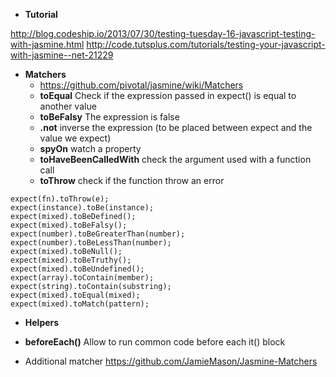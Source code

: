 * **Tutorial**

http://blog.codeship.io/2013/07/30/testing-tuesday-16-javascript-testing-with-jasmine.html
http://code.tutsplus.com/tutorials/testing-your-javascript-with-jasmine--net-21229

* **Matchers**  
  * https://github.com/pivotal/jasmine/wiki/Matchers
  * **toEqual** Check if the expression passed in expect() is equal to another value 
  * **toBeFalsy** The expression is false
  * **.not** inverse the expression (to be placed between expect and the value we expect)
  * **spyOn** watch a property
  * **toHaveBeenCalledWith** check the argument used with a function call
  * **toThrow** check if the function throw an error

````
expect(fn).toThrow(e);
expect(instance).toBe(instance);
expect(mixed).toBeDefined();
expect(mixed).toBeFalsy();
expect(number).toBeGreaterThan(number);
expect(number).toBeLessThan(number);
expect(mixed).toBeNull();
expect(mixed).toBeTruthy();
expect(mixed).toBeUndefined();
expect(array).toContain(member);
expect(string).toContain(substring);
expect(mixed).toEqual(mixed);
expect(mixed).toMatch(pattern);
````

* **Helpers**  
 * **beforeEach()** Allow to run common code before each it() block  


* Additional matcher
https://github.com/JamieMason/Jasmine-Matchers
